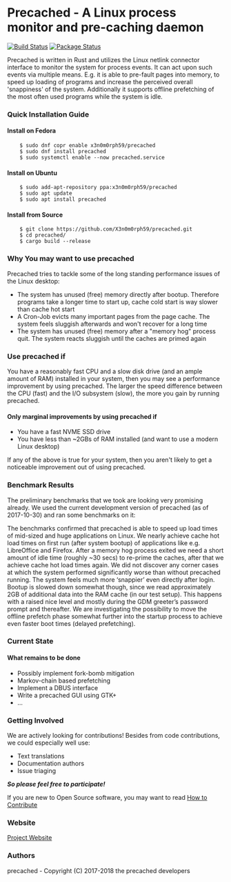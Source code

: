# Precached - A Linux process monitor and pre-caching daemon
[![Build Status](https://travis-ci.org/X3n0m0rph59/precached.svg?branch=master)](https://travis-ci.org/X3n0m0rph59/precached) [![Package Status](https://copr.fedorainfracloud.org/coprs/x3n0m0rph59/precached/package/precached/status_image/last_build.png)](https://copr.fedorainfracloud.org/coprs/x3n0m0rph59/precached/package/precached/)

Precached is written in Rust and utilizes the Linux netlink connector interface
to monitor the system for process events. It can act upon such events via
multiple means. E.g. it is able to pre-fault pages into memory, to speed up
loading of programs and increase the perceived overall 'snappiness' of the
system. Additionally it supports offline prefetching of the most often used
programs while the system is idle.

### Quick Installation Guide

#### Install on Fedora

```shell
    $ sudo dnf copr enable x3n0m0rph59/precached
    $ sudo dnf install precached
    $ sudo systemctl enable --now precached.service
```

#### Install on Ubuntu

```shell
    $ sudo add-apt-repository ppa:x3n0m0rph59/precached
    $ sudo apt update
    $ sudo apt install precached
```

#### Install from Source

```shell
    $ git clone https://github.com/X3n0m0rph59/precached.git  
    $ cd precached/
    $ cargo build --release
```

### Why You may want to use precached

Precached tries to tackle some of the long standing performance issues
of the Linux desktop:

* The system has unused (free) memory directly after bootup. Therefore programs
  take a longer time to start up, cache cold start is way slower than cache hot
  start
* A Cron-Job evicts many important pages from the page cache. The system feels
  sluggish afterwards and won't recover for a long time
* The system has unused (free) memory after a "memory hog" process quit.
  The system reacts sluggish until the caches are primed again

### Use precached if

You have a reasonably fast CPU and a slow disk drive (and an ample
amount of RAM) installed in your system, then you may see a performance
improvement by using precached. The larger the speed difference between the
CPU (fast) and the I/O subsystem (slow), the more you gain by running precached.

#### Only marginal improvements by using precached if

* You have a fast NVME SSD drive
* You have less than ~2GBs of RAM installed
  (and want to use a modern Linux desktop)

If any of the above is true for your system, then you aren't likely to get a
noticeable improvement out of using precached.

### Benchmark Results

The preliminary benchmarks that we took are looking very promising already.
We used the current development version of precached (as of 2017-10-30) and
ran some benchmarks on it:

The benchmarks confirmed that precached is able to speed up load times of
mid-sized and huge applications on Linux. We nearly achieve cache hot load
times on first run (after system bootup) of applications like e.g. LibreOffice
and Firefox. After a memory hog process exited we need a short amount of idle
time (roughly ~30 secs) to re-prime the caches, after that we achieve
cache hot load times again. We did not discover any corner cases at which
the system performed significantly worse than without precached running.
The system feels much more ‘snappier’ even directly after login.
Bootup is slowed down somewhat though, since we read approximately 2GB of
additional data into the RAM cache (in our test setup).
This happens with a raised nice level and mostly during the GDM greeter’s
password prompt and thereafter. We are investigating the possibility to
move the offline prefetch phase somewhat further into the startup process
to achieve even faster boot times (delayed prefetching).

### Current State

#### What remains to be done

* Possibly implement fork-bomb mitigation
* Markov-chain based prefetching
* Implement a DBUS interface
* Write a precached GUI using GTK+
* ...

### Getting Involved

We are actively looking for contributions! Besides from code contributions,
we could especially well use:

* Text translations
* Documentation authors
* Issue triaging

***So please feel free to participate!***

If you are new to Open Source software, you may want to read
[How to Contribute](https://opensource.guide/how-to-contribute/)

### Website

[Project Website](https://x3n0m0rph59.github.io/precached/)

### Authors

precached - Copyright (C) 2017-2018 the precached developers

